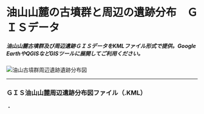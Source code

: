 # 油山山麓の古墳群と周辺の遺跡分布　ＧＩＳデータ
##### 油山山麓古墳群及び周辺遺跡ＧＩＳデータをKMLファイル形式で提供。Google EarthやQGISなどGISツールに展開してご利用ください。
![油山古墳群周辺遺跡遺跡分布図](https://github.com/tateana1978/GISaburayama/assets/146042477/1cb38ac9-d194-4f26-838e-8e3c838a7c85)

___
### ＧＩＳ油山山麓周辺遺跡分布図ファイル（.KML）
・
